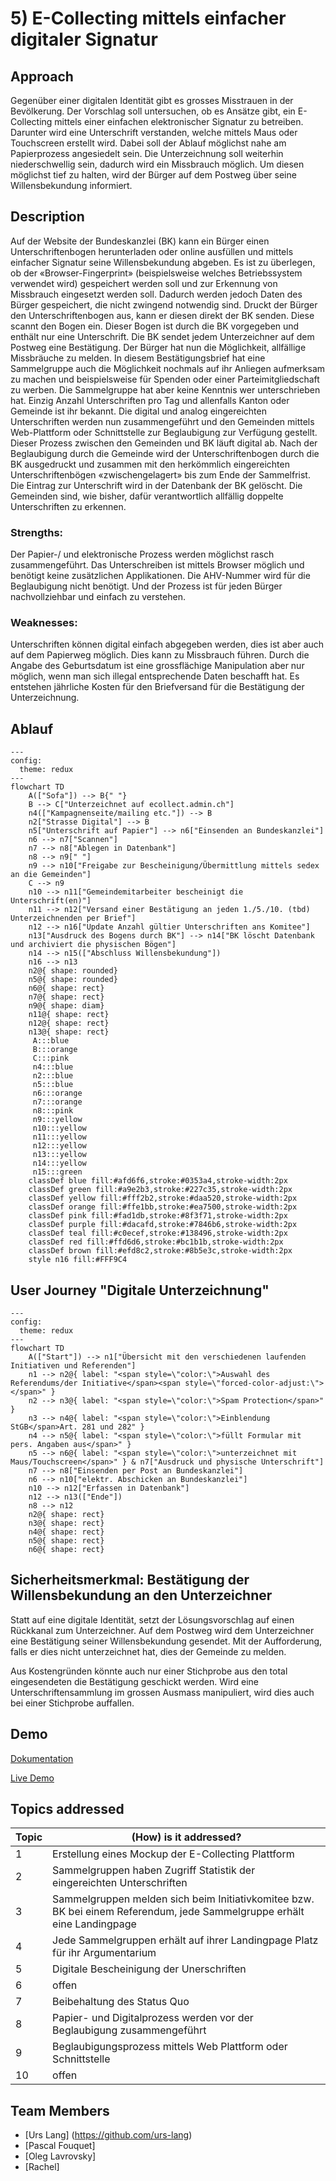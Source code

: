 # 5) E-Collecting mittels einfacher digitaler Signatur

## Approach

Gegenüber einer digitalen Identität gibt es grosses Misstrauen in der Bevölkerung. Der Vorschlag soll untersuchen, ob es Ansätze gibt, ein E-Collecting mittels einer einfachen elektronischer Signatur zu betreiben. Darunter wird eine Unterschrift verstanden, welche mittels Maus oder Touchscreen erstellt wird. Dabei soll der Ablauf möglichst nahe am Papierprozess angesiedelt sein. Die Unterzeichnung soll weiterhin niederschwellig sein, dadurch wird ein Missbrauch möglich. Um diesen möglichst tief zu halten, wird der Bürger auf dem Postweg über seine Willensbekundung informiert.

## Description

Auf der Website der Bundeskanzlei (BK) kann ein Bürger einen Unterschriftenbogen herunterladen oder online ausfüllen und mittels einfacher Signatur seine Willensbekundung abgeben. Es ist zu überlegen, ob der «Browser-Fingerprint» (beispielsweise welches Betriebssystem verwendet wird) gespeichert werden soll und zur Erkennung von Missbrauch eingesetzt werden soll. Dadurch werden jedoch Daten des Bürger gespeichert, die nicht zwingend notwendig sind.
Druckt der Bürger den Unterschriftenbogen aus, kann er diesen direkt der BK senden. Diese scannt den Bogen ein. Dieser Bogen ist durch die BK vorgegeben und enthält nur eine Unterschrift.
Die BK sendet jedem Unterzeichner auf dem Postweg eine Bestätigung. Der Bürger hat nun die Möglichkeit, allfällige Missbräuche zu melden. In diesem Bestätigungsbrief hat eine Sammelgruppe auch die Möglichkeit nochmals auf ihr Anliegen aufmerksam zu machen und beispielsweise für Spenden oder einer Parteimitgliedschaft zu werben. Die Sammelgruppe hat aber keine Kenntnis wer unterschrieben hat. Einzig Anzahl Unterschriften pro Tag und allenfalls Kanton oder Gemeinde ist ihr bekannt.
Die digital und analog eingereichten Unterschriften werden nun zusammengeführt und den Gemeinden mittels Web-Plattform oder Schnittstelle zur Beglaubigung zur Verfügung gestellt. Dieser Prozess zwischen den Gemeinden und BK läuft digital ab. Nach der Beglaubigung durch die Gemeinde wird der Unterschriftenbogen durch die BK ausgedruckt und zusammen mit den herkömmlich eingereichten Unterschriftenbögen «zwischengelagert» bis zum Ende der Sammelfrist. Die Eintrag zur Unterschrift wird in der Datenbank der BK gelöscht. Die Gemeinden sind, wie bisher, dafür verantwortlich allfällig doppelte Unterschriften zu erkennen.


### Strengths:
Der Papier-/ und elektronische Prozess werden möglichst rasch zusammengeführt. Das Unterschreiben ist mittels Browser möglich und benötigt keine zusätzlichen Applikationen. Die AHV-Nummer wird für die Beglaubigung nicht benötigt. Und der Prozess ist für jeden Bürger nachvollziehbar und einfach zu verstehen.


### Weaknesses:
Unterschriften können digital einfach abgegeben werden, dies ist aber auch auf dem Papierweg möglich. Dies kann zu Missbrauch führen. Durch die Angabe des Geburtsdatum ist eine grossflächige Manipulation aber nur möglich, wenn man sich illegal entsprechende Daten beschafft hat. Es entstehen jährliche Kosten für den Briefversand für die Bestätigung der Unterzeichnung.

## Ablauf

```mermaid
---
config:
  theme: redux
---
flowchart TD
    A(["Sofa"]) --> B{" "}
    B --> C["Unterzeichnet auf ecollect.admin.ch"]
    n4(["Kampagnenseite/mailing etc."]) --> B
    n2["Strasse Digital"] --> B
    n5["Unterschrift auf Papier"] --> n6["Einsenden an Bundeskanzlei"]
    n6 --> n7["Scannen"]
    n7 --> n8["Ablegen in Datenbank"]
    n8 --> n9[" "]
    n9 --> n10["Freigabe zur Bescheinigung/Übermittlung mittels sedex an die Gemeinden"]
    C --> n9
    n10 --> n11["Gemeindemitarbeiter bescheinigt die Unterschrift(en)"]
    n11 --> n12["Versand einer Bestätigung an jeden 1./5./10. (tbd) Unterzeichnenden per Brief"]
    n12 --> n16["Update Anzahl gültier Unterschriften ans Komitee"]
    n13["Ausdruck des Bogens durch BK"] --> n14["BK löscht Datenbank und archiviert die physischen Bögen"]
    n14 --> n15(["Abschluss Willensbekundung"])
    n16 --> n13
    n2@{ shape: rounded}
    n5@{ shape: rounded}
    n6@{ shape: rect}
    n7@{ shape: rect}
    n9@{ shape: diam}
    n11@{ shape: rect}
    n12@{ shape: rect}
    n13@{ shape: rect}
     A:::blue
     B:::orange
     C:::pink
     n4:::blue
     n2:::blue
     n5:::blue
     n6:::orange
     n7:::orange
     n8:::pink
     n9:::yellow
     n10:::yellow
     n11:::yellow
     n12:::yellow
     n13:::yellow
     n14:::yellow
     n15:::green
    classDef blue fill:#afd6f6,stroke:#0353a4,stroke-width:2px
    classDef green fill:#a9e2b3,stroke:#227c35,stroke-width:2px
    classDef yellow fill:#fff2b2,stroke:#daa520,stroke-width:2px
    classDef orange fill:#ffe1bb,stroke:#ea7500,stroke-width:2px
    classDef pink fill:#fad1db,stroke:#8f3f71,stroke-width:2px
    classDef purple fill:#dacafd,stroke:#7846b6,stroke-width:2px
    classDef teal fill:#c0ecef,stroke:#138496,stroke-width:2px
    classDef red fill:#ffd6d6,stroke:#bc1b1b,stroke-width:2px
    classDef brown fill:#efd8c2,stroke:#8b5e3c,stroke-width:2px
    style n16 fill:#FFF9C4

```



## User Journey "Digitale Unterzeichnung"

```mermaid
---
config:
  theme: redux
---
flowchart TD
    A(["Start"]) --> n1["Übersicht mit den verschiedenen laufenden Initiativen und Referenden"]
    n1 --> n2@{ label: "<span style=\"color:\">Auswahl des Referendums/der Initiative</span><span style=\"forced-color-adjust:\"></span>" }
    n2 --> n3@{ label: "<span style=\"color:\">Spam Protection</span>" }
    n3 --> n4@{ label: "<span style=\"color:\">Einblendung StGB</span>Art. 281 und 282" }
    n4 --> n5@{ label: "<span style=\"color:\">füllt Formular mit pers. Angaben aus</span>" }
    n5 --> n6@{ label: "<span style=\"color:\">unterzeichnet mit Maus/Touchscreen</span>" } & n7["Ausdruck und physische Unterschrift"]
    n7 --> n8["Einsenden per Post an Bundeskanzlei"]
    n6 --> n10["elektr. Abschicken an Bundeskanzlei"]
    n10 --> n12["Erfassen in Datenbank"]
    n12 --> n13(["Ende"])
    n8 --> n12
    n2@{ shape: rect}
    n3@{ shape: rect}
    n4@{ shape: rect}
    n5@{ shape: rect}
    n6@{ shape: rect}

```


## Sicherheitsmerkmal: Bestätigung der Willensbekundung an den Unterzeichner

Statt auf eine digitale Identität, setzt der Lösungsvorschlag auf einen Rückkanal zum Unterzeichner. Auf dem Postweg wird dem Unterzeichner eine Bestätigung seiner Willensbekundung gesendet. Mit der Aufforderung, falls er dies nicht unterzeichnet hat, dies der Gemeinde zu melden.

Aus Kostengründen könnte auch nur einer Stichprobe aus den total eingesendeten die Bestätigung geschickt werden. Wird eine Unterschriftensammlung im grossen Ausmass manipuliert, wird dies auch bei einer Stichprobe auffallen.


## Demo

[Dokumentation](demo/README.md)

[Live Demo](https://ecollectdemo.vercel.app/)



## Topics addressed

| Topic | (How) is it addressed? |
| - | ------- |
| 1 | Erstellung eines Mockup der E-Collecting Plattform |
| 2 | Sammelgruppen haben Zugriff Statistik der eingereichten Unterschriften |
| 3 | Sammelgruppen melden sich beim Initiativkomitee bzw. BK bei einem Referendum, jede Sammelgruppe erhält eine Landingpage |
| 4 | Jede Sammelgruppen erhält auf ihrer Landingpage Platz für ihr Argumentarium |
| 5 | Digitale Bescheinigung der Unerschriften |
| 6 | offen |
| 7 | Beibehaltung des Status Quo |
| 8 | Papier- und Digitalprozess werden vor der Beglaubigung zusammengeführt |
| 9 | Beglaubigungsprozess mittels Web Plattform oder Schnittstelle |
| 10 | offen |

## Team Members

- [Urs Lang] (https://github.com/urs-lang)
- [Pascal Fouquet]
- [Oleg Lavrovsky]
- [Rachel]


